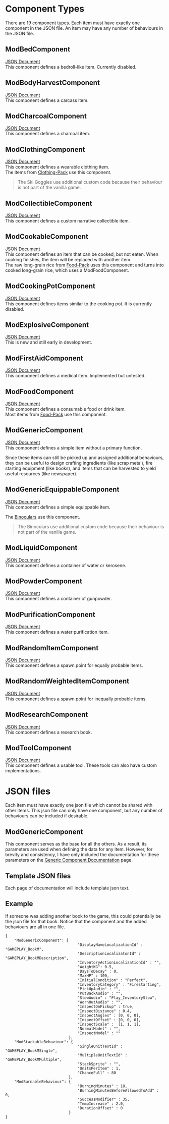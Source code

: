 # Component Types
There are 19 component types. Each item must have exactly one component in the JSON file. An item may have any number of behaviours in the JSON file.

## ModBedComponent
[JSON Document](Bed-Component-Documentation.md) <br>
This component defines a bedroll-like item. Currently disabled.

## ModBodyHarvestComponent
[JSON Document](Body-Harvest-Component-Documentation.md) <br>
This component defines a carcass item.

## ModCharcoalComponent
[JSON Document](Charcoal-Component-Documentation.md) <br>
This component defines a charcoal item.

## ModClothingComponent
[JSON Document](Clothing-Component-Documentation.md) <br>
This component defines a wearable clothing item.  
The items from [Clothing-Pack](https://github.com/ds5678/Clothing-Pack) use this component.
> The Ski Goggles use additional custom code because their behaviour is not part of the vanilla game.

## ModCollectibleComponent
[JSON Document](Collectible-Component-Documentation.md) <br>
This component defines a custom narrative collectible item.

## ModCookableComponent
[JSON Document](Cookable-Component-Documentation.md) <br>
This component defines an item that can be cooked, but not eaten. When cooking finishes, the item will be replaced with another item.<br/>
The raw long-grain rice from [Food-Pack](https://github.com/ds5678/Food-Pack) uses this component and turns into cooked long-grain rice, which uses a ModFoodComponent.

## ModCookingPotComponent
[JSON Document](Cooking-Pot-Component-Documentation.md) <br>
This component defines items similar to the cooking pot. It is currently disabled.

## ModExplosiveComponent
[JSON Document](Explosive-Component-Documentation.md) <br>
This is new and still early in development.

## ModFirstAidComponent
[JSON Document](First-Aid-Component-Documentation.md) <br>
This component defines a medical item. Implemented but untested.

## ModFoodComponent
[JSON Document](Food-Component-Documentation.md) <br>
This component defines a consumable food or drink item.<br/>
Most items from [Food-Pack](https://github.com/ds5678/Food-Pack) use this component.

## ModGenericComponent
[JSON Document](Generic-Component-Documentation.md) <br>
This component defines a simple item without a primary function.  

Since these items can still be picked up and assigned additional behaviours, they can be useful to design crafting ingredients (like scrap metal), fire starting equipment (like books), and items that can be harvested to yield useful resources (like newspaper).

## ModGenericEquippableComponent
[JSON Document](Generic-Equippable-Component-Documentation.md) <br>
This component defines a simple equippable item.

The [Binoculars](https://github.com/ds5678/Binoculars) use this component.
> The Binoculars use additional custom code because their behaviour is not part of the vanilla game.

## ModLiquidComponent
[JSON Document](Liquid-Component-Documentation.md) <br>
This component defines a container of water or kerosene.

## ModPowderComponent
[JSON Document](Powder-Component-Documentation.md) <br>
This component defines a container of gunpowder.

## ModPurificationComponent
[JSON Document](Purification-Component-Documentation.md) <br>
This component defines a water purification item.

## ModRandomItemComponent
[JSON Document](Random-Item-Component-Documentation.md) <br>
This component defines a spawn point for equally probable items.

## ModRandomWeightedItemComponent
[JSON Document](Random-Weighted-Item-Component-Documentation.md) <br>
This component defines a spawn point for inequally probable items.

## ModResearchComponent
[JSON Document](Research-Component-Documentation.md) <br>
This component defines a research book.

## ModToolComponent
[JSON Document](Tool-Component-Documentation.md) <br>
This component defines a usable tool. These tools can also have custom implementations.

# JSON files

Each item must have exactly one json file which cannot be shared with other items. This json file can only have one component, but any number of behaviours can be included if desirable.

## ModGenericComponent

This component serves as the base for all the others. As a result, its parameters are used when defining the data for any item. However, for brevity and consistency, I have only included the documentation for these parameters on the [Generic Component Documentation](Generic-Component-Documentation.md) page.

## Template JSON files

Each page of documentation will include template json text.


## Example

If someone was adding another book to the game, this could potentially be the json file for that book. Notice that the component and the added behaviours are all in one file.
```
{
    "ModGenericComponent": {
                                "DisplayNameLocalizationId" : "GAMEPLAY_BookM",
                                "DescriptionLocalizatonId" : "GAMEPLAY_BookMDescription",
                                "InventoryActionLocalizationId" : "",
                                "WeightKG": 0.5,
                                "DaysToDecay" : 0,
                                "MaxHP" : 100,
                                "InitialCondition" : "Perfect",
                                "InventoryCategory" : "Firestarting",
                                "PickUpAudio" : "",
                                "PutBackAudio" : "",
                                "StowAudio" : "Play_InventoryStow",
                                "WornOutAudio" : "",
                                "InspectOnPickup" : true,
                                "InspectDistance" : 0.4,
                                "InspectAngles" : [0, 0, 0],
                                "InspectOffset" : [0, 0, 0],
                                "InspectScale" :  [1, 1, 1],
                                "NormalModel" : "",
                                "InspectModel" : ""
                            },
    "ModStackableBehaviour": {
                                "SingleUnitTextId" : "GAMEPLAY_BookMSingle",
                                "MultipleUnitTextId" : "GAMEPLAY_BookMMultiple",
                                "StackSprite" : "",
                                "UnitsPerItem" : 1,
                                "ChanceFull" : 80
                            },
    "ModBurnableBehaviour": {
                                "BurningMinutes" : 18,
                                "BurningMinutesBeforeAllowedToAdd" : 0,
                                "SuccessModifier" : 35,
                                "TempIncrease" : 2.0,
                                "DurationOffset" : 0
                            }
}
```
